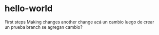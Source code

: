# hello-world
First steps
Making changes
another change
acá un cambio luego de crear un prueba branch
se agregan cambio?
